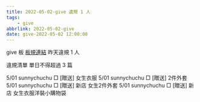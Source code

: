 ```yaml
---
title: 2022-05-02-give 違規 1 人
tags:
    - give
abbrlink: 2022-05-02-give
date: give-2022-05-02 12:00:00
---
```

give 板 [板規連結](https://www.ptt.cc/bbs/give/M.1612495900.A.C32.html)
昨天違規 1 人
<!-- more -->

違規清單
單日不得超過 3 篇

5/01 sunnychuchu □ [贈送] 女生衣服
5/01 sunnychuchu □ [贈送] 2件外套
5/01 sunnychuchu □ [贈送] 新店 女生2件外套
5/01 sunnychuchu □ [贈送] 新店 女生衣服洋裝小購物袋